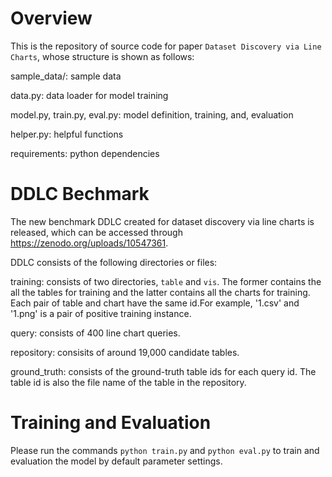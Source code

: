 # Overview
This is the repository of source code for paper `Dataset Discovery via Line Charts`, whose structure is shown as follows:

sample_data/: sample data

data.py: data loader for model training

model.py, train.py, eval.py: model definition, training, and, evaluation

helper.py: helpful functions

requirements: python dependencies

# DDLC Bechmark
The new benchmark DDLC created for dataset discovery via line charts is released, which can be accessed through https://zenodo.org/uploads/10547361.

DDLC consists of the following directories or files:

training: consists of two directories, `table` and `vis`. The former contains the all the tables for training and the latter contains all the charts for training. Each pair of table and chart have the same id.For example, '1.csv' and '1.png' is a pair of positive training instance.

query: consists of 400 line chart queries.

repository: consisits of around 19,000 candidate tables.

ground_truth: consists of the ground-truth table ids for each query id. The table id is also the file name of the table in the repository.

# Training and Evaluation
Please run the commands `python train.py` and `python eval.py` to train and evaluation the model by default parameter settings.



